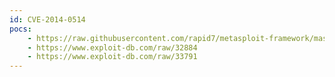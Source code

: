 ```yaml
---
id: CVE-2014-0514
pocs:
    - https://raw.githubusercontent.com/rapid7/metasploit-framework/master/modules/exploits/android/fileformat/adobe_reader_pdf_js_interface.rb
    - https://www.exploit-db.com/raw/32884
    - https://www.exploit-db.com/raw/33791
---
```

